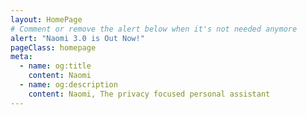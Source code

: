 ```yaml
---
layout: HomePage
# Comment or remove the alert below when it's not needed anymore
alert: "Naomi 3.0 is Out Now!"
pageClass: homepage
meta:
  - name: og:title
    content: Naomi
  - name: og:description
    content: Naomi, The privacy focused personal assistant
---
```

